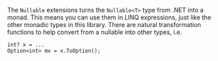 The `Nullable` extensions turns the `Nullable<T>` type from .NET into a monad.  This means you can use them in LINQ expressions, just like
the other monadic types in this library.  There are natural transformation functions to help convert from a nullable into other types, i.e.

    int? x = ...
    Option<int> mx = x.ToOption();